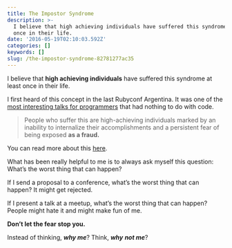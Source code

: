 ```yaml
---
title: The Impostor Syndrome
description: >-
  I believe that high achieving individuals have suffered this syndrome at least
  once in their life.
date: '2016-05-19T02:10:03.592Z'
categories: []
keywords: []
slug: /the-impostor-syndrome-82781277ac35
---
```


I believe that **high achieving individuals** have suffered this syndrome at least once in their life.

I first heard of this concept in the last Rubyconf Argentina. It was one of the [most interesting talks for programmers](https://vimeo.com/album/3187831/video/115000870) that had nothing to do with code.

> People who suffer this are high-achieving individuals marked by an inability to internalize their accomplishments and a persistent fear of being exposed **as a fraud.**

<!--more-->

You can read more about this [here](https://en.m.wikipedia.org/wiki/Impostor_syndrome).

What has been really helpful to me is to always ask myself this question: What’s the worst thing that can happen?

If I send a proposal to a conference, what’s the worst thing that can happen? It might get rejected.

If I present a talk at a meetup, what’s the worst thing that can happen? People might hate it and might make fun of me.

**Don’t let the fear stop you.**

Instead of thinking, **_why me_**? Think, **_why_** **_not me_**?
